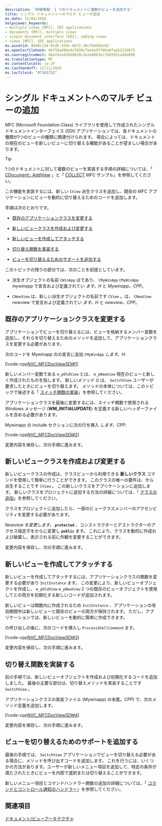 ```yaml
---
description: '詳細情報: 1 つのドキュメントに複数のビューを追加する'
title: シングル ドキュメントへのマルチ ビューの追加
ms.date: 11/04/2016
helpviewer_keywords:
- multiple views [MFC], SDI applications
- documents [MFC], multiple views
- single document interface (SDI), adding views
- views [MFC], SDI applications
ms.assetid: 86d0c134-01d5-429c-b672-36cfb956dc01
ms.openlocfilehash: 84f50ad96e4c5939c7ee2e97f8babfaa5221b6f5
ms.sourcegitcommit: d6af41e42699628c3e2e6063ec7b03931a49a098
ms.translationtype: MT
ms.contentlocale: ja-JP
ms.lasthandoff: 12/11/2020
ms.locfileid: "97343732"
---
```

# <a name="adding-multiple-views-to-a-single-document"></a>シングル ドキュメントへのマルチ ビューの追加

MFC (Microsoft Foundation Class) ライブラリを使用して作成されたシングルドキュメントインターフェイス (SDI) アプリケーションでは、各ドキュメントの種類が1つのビューの種類に関連付けられます。 場合によっては、ドキュメントの現在のビューを新しいビューに切り替える機能があることが望ましい場合があります。

> [!TIP]
> 1つのドキュメントに対して複数のビューを実装する手順の詳細については、「 [CDocument:: AddView](reference/cdocument-class.md#addview) 」と「 [COLLECT](../overview/visual-cpp-samples.md) MFC サンプル」を参照してください。

この機能を実装するには、新しい `CView` 派生クラスを追加し、既存の MFC アプリケーションにビューを動的に切り替えるためのコードを追加します。

手順は次のとおりです。

- [既存のアプリケーションクラスを変更する](#vcconmodifyexistingapplicationa1)

- [新しいビュークラスを作成および変更する](#vcconnewviewclassa2)

- [新しいビューを作成してアタッチする](#vcconattachnewviewa3)

- [切り替え関数を実装する](#vcconswitchingfunctiona4)

- [ビューを切り替えるためのサポートを追加する](#vcconswitchingtheviewa5)

このトピックの残りの部分では、次のことを前提としています。

- 派生オブジェクトの名前 `CWinApp` はであり、 `CMyWinApp` `CMyWinApp` mywinapp で宣言および定義されてい *ます。H* と *Mywinapp。CPP*。

- `CNewView` は、新しい派生オブジェクトの名前です `CView` 。は、 `CNewView` newview で宣言および定義されてい *ます。H* と *newview。CPP*。

## <a name="modify-the-existing-application-class"></a><a name="vcconmodifyexistingapplicationa1"></a> 既存のアプリケーションクラスを変更する

アプリケーションでビューを切り替えるには、ビューを格納するメンバー変数を追加し、それらを切り替えるためのメソッドを追加して、アプリケーションクラスを変更する必要があります。

次のコードを Mywinapp のの宣言に追加 `CMyWinApp` *します。H*:

[!code-cpp[NVC_MFCDocViewSDI#1](codesnippet/cpp/adding-multiple-views-to-a-single-document_1.h)]

新しいメンバー変数である `m_pOldView` とは、 `m_pNewView` 現在のビューと新しく作成されたものを指します。 新しいメソッド () は、 `SwitchView` ユーザーが要求したときにビューを切り替えます。 メソッドの本体については、このトピックで後述する「 [スイッチ関数の実装](#vcconswitchingfunctiona4)」を参照してください。

アプリケーションクラスを最後に変更するには、スイッチ関数で使用される Windows メッセージ (**WM_INITIALUPDATE**) を定義する新しいヘッダーファイルを含める必要があります。

Mywinapp の include セクションに次の行を挿入 *します。CPP*:

[!code-cpp[NVC_MFCDocViewSDI#2](codesnippet/cpp/adding-multiple-views-to-a-single-document_2.cpp)]

変更内容を保存し、次の手順に進みます。

## <a name="create-and-modify-the-new-view-class"></a><a name="vcconnewviewclassa2"></a> 新しいビュークラスを作成および変更する

新しいビュークラスの作成は、クラスビューから利用できる **新しいクラス** コマンドを使用して簡単に行うことができます。 このクラスの唯一の要件は、から派生することです `CView` 。 この新しいクラスをアプリケーションに追加します。 新しいクラスをプロジェクトに追加する方法の詳細については、「 [クラスの追加](../ide/adding-a-class-visual-cpp.md)」を参照してください。

クラスをプロジェクトに追加したら、一部のビュークラスメンバーのアクセシビリティを変更する必要があります。

*Newview を変更します。* **`protected`** 、コンストラクターとデストラクターのアクセス指定子をからに変更し **`public`** ます。 これにより、クラスを動的に作成および破棄し、表示される前に外観を変更することができます。

変更内容を保存し、次の手順に進みます。

## <a name="create-and-attach-the-new-view"></a><a name="vcconattachnewviewa3"></a> 新しいビューを作成してアタッチする

新しいビューを作成してアタッチするには、アプリケーションクラスの関数を変更する必要があり `InitInstance` ます。 この変更により、新しいビューオブジェクトを作成し、 `m_pOldView` `m_pNewView` 2 つの既存のビューオブジェクトを使用してとの両方を初期化する新しいコードが追加されます。

新しいビューは関数内に作成されるため `InitInstance` 、アプリケーションの有効期間中は新しいビューと既存のビューの両方が保持されます。 ただし、アプリケーションでは、新しいビューを動的に簡単に作成できます。

の呼び出しの後に、次のコードを挿入し `ProcessShellCommand` ます。

[!code-cpp[NVC_MFCDocViewSDI#3](codesnippet/cpp/adding-multiple-views-to-a-single-document_3.cpp)]

変更内容を保存し、次の手順に進みます。

## <a name="implement-the-switching-function"></a><a name="vcconswitchingfunctiona4"></a> 切り替え関数を実装する

前の手順では、新しいビューオブジェクトを作成および初期化するコードを追加しました。 最後の主要な部分は、切り替えメソッドを実装することです `SwitchView` 。

アプリケーションクラスの実装ファイル (Mywinapp) の末尾。*CPP*) で、次のメソッド定義を追加します。

[!code-cpp[NVC_MFCDocViewSDI#4](codesnippet/cpp/adding-multiple-views-to-a-single-document_4.cpp)]

変更内容を保存し、次の手順に進みます。

## <a name="add-support-for-switching-the-view"></a><a name="vcconswitchingtheviewa5"></a> ビューを切り替えるためのサポートを追加する

最後の手順では、 `SwitchView` アプリケーションでビューを切り替える必要がある場合に、メソッドを呼び出すコードを追加します。 これを行うには、いくつかの方法があります。ユーザーが新しいメニュー項目を追加して、特定の条件が満たされたときにビューを内部で選択または切り替えることができます。

新しいメニュー項目とコマンドハンドラー関数の追加の詳細については、「 [コマンドとコントロール通知のハンドラー](handlers-for-commands-and-control-notifications.md)」を参照してください。

## <a name="see-also"></a>関連項目

[ドキュメント/ビューアーキテクチャ](document-view-architecture.md)
